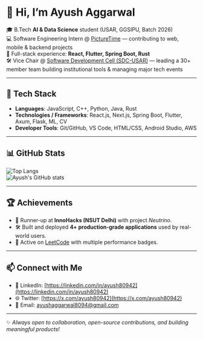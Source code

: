 # 👋 Hi, I’m Ayush Aggarwal  

🎓 B.Tech **AI & Data Science** student (USAR, GGSIPU, Batch 2026)  
💻 Software Engineering Intern @ [PictureTime](https://picturetime.in) — contributing to web, mobile & backend projects  
🔗 Full-stack experience: **React, Flutter, Spring Boot, Rust**  
🛠 Vice Chair @ [Software Development Cell (SDC-USAR)](https://github.com/SDC-USAR) — leading a 30+ member team building institutional tools & managing major tech events  
 

---

## 🔨 Tech Stack
- **Languages**: JavaScript, C++, Python, Java, Rust  
- **Technologies / Frameworks**: React.js, Next.js, Spring Boot, Flutter, Axum, Flask, ML, CV
- **Developer Tools**: Git/GitHub, VS Code, HTML/CSS, Android Studio, AWS

---

## 📊 GitHub Stats
![Top Langs](https://github-readme-stats.vercel.app/api/top-langs/?username=ayush80942&layout=compact&theme=radical)  
![Ayush's GitHub stats](https://github-readme-stats.vercel.app/api?username=ayush80942&show_icons=true&theme=radical)  

---

## 🏆 Achievements
- 🥈 Runner-up at **InnoHacks (NSUT Delhi)** with project *Neutrino*.  
- 🛠 Built and deployed **4+ production-grade applications** used by real-world users.  
- 🎯 Active on [LeetCode](https://leetcode.com/ayush80942) with multiple performance badges.  

---

## 📫 Connect with Me
- 💼 LinkedIn: [https://linkedin.com/in/ayush80942](https://linkedin.com/in/ayush80942)  
- 🌐 Twitter: [https://x.com/ayush80942](https://x.com/ayush80942)  
- 📧 Email: ayushaggarwal8094@gmail.com 

---
✨ *Always open to collaboration, open-source contributions, and building meaningful products!*  
